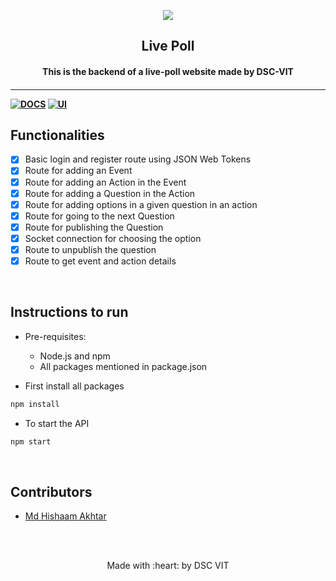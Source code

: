 <p align="center">
	<img src="https://user-images.githubusercontent.com/30529572/72455010-fb38d400-37e7-11ea-9c1e-8cdeb5f5906e.png" />
	<h2 align="center"> Live Poll </h2>
	<h4 align="center"> This is the backend of a live-poll website made by DSC-VIT<h4>
</p>

---
[![DOCS](https://img.shields.io/badge/Documentation-see%20docs-green?style=flat-square&logo=appveyor)](https://documenter.getpostman.com/view/9876592/SzKQwzQY) 
  [![UI](https://img.shields.io/badge/User%20Interface-Link%20to%20UI-orange?style=flat-square&logo=appveyor)](https://mighty-sea-62531.herokuapp.com/)

## Functionalities

- [x]  Basic login and register route using JSON Web Tokens
- [x]  Route for adding an Event
- [x]  Route for adding an Action in the Event
- [x]  Route for adding a Question in the Action
- [x]  Route for adding options in a given question in an action
- [x]  Route for going to the next Question
- [x]  Route for publishing the Question
- [x]  Socket connection for choosing the option
- [x]  Route to unpublish the question
- [x]  Route to get event and action details

<br>

## Instructions to run

* Pre-requisites:
	-  Node.js and npm
	-  All packages mentioned in package.json

* First install all packages
```bash
npm install
```

* To start the API

```bash
npm start
```

<br>

## Contributors

* [Md Hishaam Akhtar](https://github.com/mdhishaamakhtar)

<br>
<br>
<p align="center">
	Made with :heart: by DSC VIT
</p>

